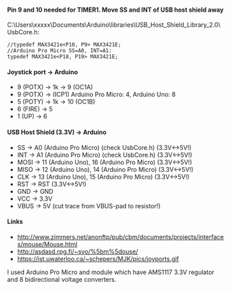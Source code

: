 #### Pin 9 and 10 needed for TIMER1. Move SS and INT of USB host shield away

C:\Users\xxxxx\Documents\Arduino\libraries\USB_Host_Shield_Library_2.0\UsbCore.h:
```
//typedef MAX3421e<P10, P9> MAX3421E;
//Arduino Pro Micro SS=A0, INT=A1:
typedef MAX3421e<P18, P19> MAX3421E;
```

#### Joystick port -> Arduino
- 9 (POTX) -> 1k -> 9 (OC1A)
- 9 (POTX) -> (ICP1) Arduino Pro Micro: 4, Arduino Uno: 8
- 5 (POTY) -> 1k -> 10 (OC1B)
- 6 (FIRE) -> 5
- 1 (UP) -> 6

#### USB Host Shield (3.3V) -> Arduino
- SS -> A0 (Arduino Pro Micro) (check UsbCore.h) (3.3V<->5V!)
- INT -> A1 (Arduino Pro Micro) (check UsbCore.h) (3.3V<->5V!)
- MOSI -> 11 (Arduino Uno), 16 (Arduino Pro Micro) (3.3V<->5V!)
- MISO -> 12 (Arduino Uno), 14 (Arduino Pro Micro) (3.3V<->5V!)
- CLK -> 13 (Arduino Uno), 15 (Arduino Pro Micro) (3.3V<->5V!)
- RST -> RST (3.3V<->5V!)
- GND -> GND
- VCC -> 3.3V
- VBUS -> 5V (cut trace from VBUS-pad to resistor!)

#### Links
- http://www.zimmers.net/anonftp/pub/cbm/documents/projects/interfaces/mouse/Mouse.html
- http://asdasd.rpg.fi/~svo/%5bm%5douse/
- https://ist.uwaterloo.ca/~schepers/MJK/pics/joyports.gif

I used Arduino Pro Micro and module which have AMS1117 3.3V regulator and 8 bidirectional voltage converters.
